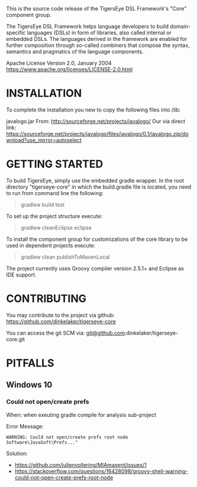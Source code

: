 This is the source code release of the TigersEye DSL Framework's "Core" component group.

The TigersEye DSL Framework helps language developers to build domain-specific languages (DSLs) in form of libraries, also called internal or embedded DSLs. The languages derived in the framework are enabled for further composition through so-called combiners that compose the syntax, semantics and pragmatics of the language components.



Apache License
Version 2.0, January 2004
https://www.apache.org/licenses/LICENSE-2.0.html




# INSTALLATION
To complete the installation you new to copy the following files into /lib:

javalogo.jar
From: http://sourceforge.net/projects/javalogo/
Our via direct link: https://sourceforge.net/projects/javalogo/files/javalogo/0.1/javalogo.zip/download?use_mirror=autoselect



# GETTING STARTED
To build TigersEye, simply use the embedded gradle wrapper.
In the root directory "tigerseye-core" in which the build.gradle file is located,
you need to run from command line the following:
> gradlew build test 

To set up the project structure execute:
> gradlew cleanEclipse eclipse

To install the component group for customizations of the core library to be used in dependent projects execute:
> gradlew clean publishToMavenLocal

The project currently uses Groovy compiler version 2.5.1+ and Eclipse as IDE support.



# CONTRIBUTING
You may contribute to the project via github:
https://github.com/dinkelaker/tigerseye-core

You can access the git SCM via:
git@github.com:dinkelaker/tigerseye-core.git




# PITFALLS

## Windows 10

### Could not open/create prefs
When: when exeuting gradle compile for analysis sub-project

Error Message: 

    WARNING: Could not open/create prefs root node Software\JavaSoft\Prefs..."

Solution:
* https://github.com/julienvollering/MIAmaxent/issues/1
* https://stackoverflow.com/questions/16428098/groovy-shell-warning-could-not-open-create-prefs-root-node


